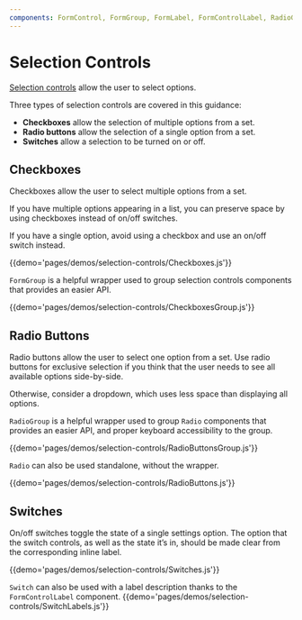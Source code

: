 ```yaml
---
components: FormControl, FormGroup, FormLabel, FormControlLabel, RadioGroup, Checkbox, Radio, Switch
---
```


# Selection Controls

[Selection controls](https://material.io/guidelines/components/selection-controls.html) allow the user to select options.

Three types of selection controls are covered in this guidance:

- **Checkboxes** allow the selection of multiple options from a set.
- **Radio buttons** allow the selection of a single option from a set.
- **Switches** allow a selection to be turned on or off.

## Checkboxes

Checkboxes allow the user to select multiple options from a set.

If you have multiple options appearing in a list, you can preserve space by using checkboxes instead of on/off switches.

If you have a single option, avoid using a checkbox and use an on/off switch instead.

{{demo='pages/demos/selection-controls/Checkboxes.js'}}

`FormGroup` is a helpful wrapper used to group selection controls components that provides an easier API.

{{demo='pages/demos/selection-controls/CheckboxesGroup.js'}}

## Radio Buttons

Radio buttons allow the user to select one option from a set. Use radio buttons for exclusive selection if you think that the user needs to see all available options side-by-side.

Otherwise, consider a dropdown, which uses less space than displaying all options.

`RadioGroup` is a helpful wrapper used to group `Radio` components that provides an easier API, and proper keyboard accessibility to the group.

{{demo='pages/demos/selection-controls/RadioButtonsGroup.js'}}

`Radio` can also be used standalone, without the wrapper.

{{demo='pages/demos/selection-controls/RadioButtons.js'}}

## Switches

On/off switches toggle the state of a single settings option. The option that the switch controls, as well as the state it’s in, should be made clear from the corresponding inline label.

{{demo='pages/demos/selection-controls/Switches.js'}}

`Switch` can also be used with a label description thanks to the `FormControlLabel` component.
{{demo='pages/demos/selection-controls/SwitchLabels.js'}}

